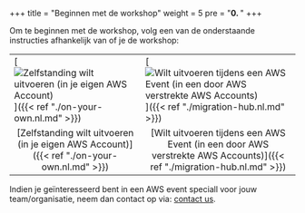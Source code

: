 +++
title = "Beginnen met de workshop"
weight = 5
pre = "<b>0. </b>"
+++

<style>
    table tr th:empty {
      display: none;
    }

    table { border: none; }
    td {border:none;}
</style>

Om te beginnen met de workshop, volg een van de onderstaande instructies afhankelijk van of je de workshop:

| | |
| --- | --- |
| [![Zelfstanding wilt uitvoeren (in je eigen AWS Account)](/intro/option-self-paced.png)]({{< ref "./on-your-own.nl.md" >}}) | [![Wilt uitvoeren tijdens een AWS Event (in een door AWS verstrekte AWS Accounts)](/intro/option-aws-led.png)]({{< ref "./migration-hub.nl.md" >}}) |
| <center>[Zelfstanding wilt uitvoeren (in je eigen AWS Account)]({{< ref "./on-your-own.nl.md" >}})</center> | <center>[Wilt uitvoeren tijdens een AWS Event (in een door AWS verstrekte AWS Accounts)]({{< ref "./migration-hub.nl.md" >}})</center> |

 Indien je geïnteresseerd bent in een AWS event speciall voor jouw team/organisatie, neem dan contact op via: <a href="mailto:application-migration-workshop@amazon.com">contact us</a>.